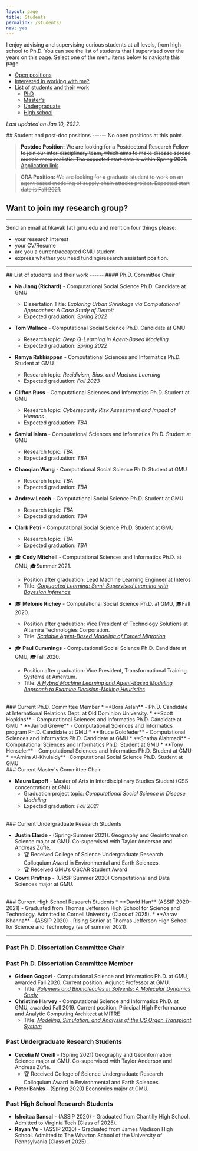 ```yaml
---
layout: page
title: Students
permalink: /students/
nav: yes
---
```


I enjoy advising and supervising curious students at all levels, from high school to Ph.D. You can see the list of students that I supervised over the years on this page. Select one of the menu items below to navigate this page.

- [Open positions](#pos)
- [Interested in working with me?](#int)
- [List of students and their work](#lst)
    - [PhD](#lst-phd)
    - [Master's](#lst-ms)
    - [Undergraduate](#lst-ug)
    - [High school](#lst-hs)

*Last updated on Jan 10, 2022.*


<a name="pos"/>
## Student and post-doc positions
------
No open positions at this point.

> ~~**Postdoc Position:** We are looking for a Postdoctoral Research Fellow to join our inter-disciplinary team, which aims to make disease spread models more realistic. The expected start date is within Spring 2021. [Application link](https://jobs.gmu.edu/postings/51722).~~

> ~~**GRA Position:** We are looking for a graduate student to work on an agent based modeling of supply chain attacks project. Expected start date is Fall 2021.~~


<a name="int"/>

## Want to join my research group?
------
Send an email at hkavak [at] gmu.edu and mention four things please:  
* your research interest
* your CV/Resume 
* are you a current/accapted GMU student
* express whether you need funding/research assistant position.

<!-- 
### ASSIP 2021 applicants
Thank you for your interest in ASSIP 2021. I have received staggering 105 student applications to work in my research group and started evaluating candidates. If you're on my short list, you should receive an invitation email by March 15, 2021.
-->

---

<a name="lst"/>
## List of students and their work
------
#### Ph.D. Committee Chair

* **Na Jiang (Richard)** - Computational Social Science Ph.D. Candidate at GMU
  * Dissertation Title: *Exploring Urban Shrinkage via Computational Approaches: A Case Study of Detroit*
  * Expected graduation: *Spring 2022*
  
* **Tom Wallace** - Computational Social Science Ph.D. Candidate at GMU
  * Research topic: *Deep Q-Learning in Agent-Based Modeling*
  * Expected graduation: *Spring 2022*
  
* **Ramya Rakkiappan** - Computational Sciences and Informatics Ph.D. Student at GMU
  * Research topic: *Recidivism, Bias, and Machine Learning*
  * Expected graduation: *Fall 2023*

* **Clifton Russ** - Computational Sciences and Informatics Ph.D. Student at GMU
  * Research topic: *Cybersecurity Risk Assessment and Impact of Humans*
  * Expected graduation: *TBA*

* **Samiul Islam** - Computational Sciences and Informatics Ph.D. Student at GMU
  * Research topic: *TBA*
  * Expected graduation: *TBA*

* **Chaoqian Wang** - Computational Social Science Ph.D. Student at GMU
  * Research topic: *TBA*
  * Expected graduation: *TBA*
  
* **Andrew Leach** - Computational Social Science Ph.D. Student at GMU
  * Research topic: *TBA*
  * Expected graduation: *TBA*
  
* **Clark Petri** - Computational Social Science Ph.D. Student at GMU
  * Research topic: *TBA*
  * Expected graduation: *TBA*

* 🎓 **Cody Mitchell** - Computational Sciences and Informatics Ph.D. at GMU, 🎓Summer 2021.
  * Position after graduation: Lead Machine Learning Engineer at Interos
  * Title: [*Conjugated Learning: Semi-Supervised Learning with Bayesian Inference*](https://www.proquest.com/pqdtglobal/docview/2572959416/C16DBEF75FA1434APQ/)

* 🎓 **Melonie Richey** - Computational Social Science Ph.D. at GMU, 🎓Fall 2020. 
  * Position after graduation: Vice President of Technology Solutions at Altamira Technologies Corporation.
  * Title: [*Scalable Agent-Based Modeling of Forced Migration*](https://www.proquest.com/docview/2476160231)
  
* 🎓 **Paul Cummings** - Computational Social Science Ph.D. Candidate at GMU, 🎓Fall 2020. 
  * Position after graduation: Vice President, Transformational Training Systems at Amentum.
  * Title: [*A Hybrid Machine Learning and Agent-Based Modeling Approach to Examine Decision-Making Heuristics*](https://www.proquest.com/docview/2476545206)


<br/>
### Current Ph.D. Committee Member
* **Bora Aslan** - Ph.D. Candidate at International Relations Dept. at Old Dominion University.
* **Scott Hopkins** - Computational Sciences and Informatics Ph.D. Candidate at GMU 
* **Jarrod Grewe** - Computational Sciences and Informatics program Ph.D. Candidate  at GMU
* **Bruce Goldfeder** - Computational Sciences and Informatics Ph.D. Candidate at GMU
* **Shatha Alahmadi** - Computational Sciences and Informatics Ph.D. Student at GMU
* **Tony Henseler** - Computational Sciences and Informatics Ph.D. Student at GMU
* **Amira Al-Khulaidy** -Computational Social Science Ph.D. Student at GMU


<br/>
### Current Master's Committee Chair

* **Maura Lapoff** - Master of Arts in Interdisciplinary Studies Student (CSS concentration)  at GMU
  * Graduation project topic: *Computational Social Science in Disease Modeling*
  * Expected graduation: *Fall 2021*
  

<br/>
### Current Undergraduate Research Students

* **Justin Elarde** - (Spring-Summer 2021). Geography and Geoinformation Science major at GMU. Co-supervised with Taylor Anderson and Andreas Züfle.
    * 🏆 Received College of Science Undergraduate Research Colloquium Award in Environmental and Earth Sciences.
    * 🏆 Received GMU’s OSCAR Student Award
* **Gowri Prathap** - (URSP Summer 2020) Computational and Data Sciences major at GMU. 

<br/>
### Current High School Research Students
* **David Han** (ASSIP 2020-2021) - Graduated from Thomas Jefferson High School for Science and Technology. Admitted to Cornell University (Class of 2025).
* **Aarav Khanna** - (ASSIP 2020) - Rising Senior at Thomas Jefferson High School for Science and Technology (as of summer 2021).

---

### Past Ph.D. Dissertation Committee Chair

### Past Ph.D. Dissertation Committee Member
* **Gideon Gogovi** - Computational Science and Informatics Ph.D. at GMU, awarded Fall 2020. Current position: Adjunct Professor at GMU.
  * Title: [*Polymers and Biomolecules in Solvents: A Molecular Dynamics Study*](https://www.proquest.com/docview/2476829588)  
* **Christine Harvey** - Computational Science and Informatics Ph.D. at GMU, awarded Fall 2019. Current position: Principal High Performance and Analytic Computing Architect at MITRE
  * Title: [*Modeling, Simulation, and Analysis of the US Organ Transplant System*](https://www.proquest.com/docview/2379670232)  


### Past Undergraduate Research Students
* **Cecelia M Oneill** - (Spring 2021) Geography and Geoinformation Science major at GMU. Co-supervised with Taylor Anderson and Andreas Züfle.
    * 🏆 Received College of Science Undergraduate Research Colloquium Award in Environmental and Earth Sciences.
* **Peter Banks** - (Spring 2020) Economics major at GMU.

### Past High School Research Students
* **Isheitaa Bansal** - (ASSIP 2020) - Graduated from Chantilly High School. Admitted to Virginia Tech (Class of 2025).
* **Rayan Yu** - (ASSIP 2020) - Graduated from James Madison High School. Admitted to The Wharton School of the University of Pennsylvania (Class of 2025).

